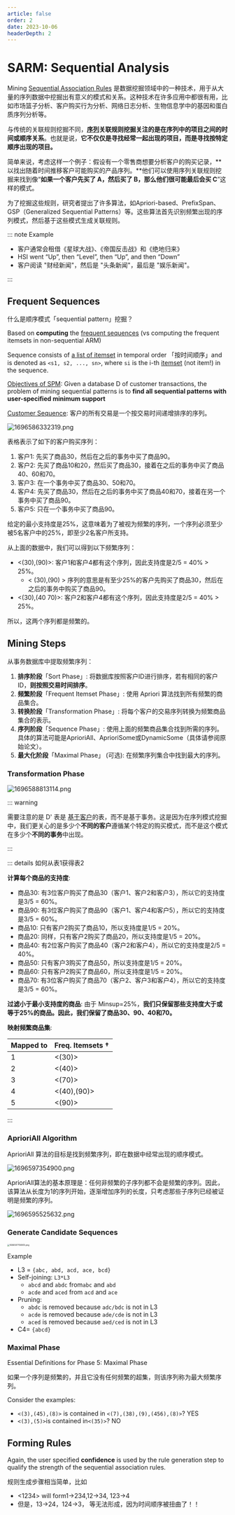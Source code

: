 ```yaml
---
article: false
order: 2
date: 2023-10-06
headerDepth: 2
---
```


# SARM: Sequential Analysis

Mining <u>Sequential Association Rules</u> 是数据挖掘领域中的一种技术，用于从大量的序列数据中挖掘出有意义的模式和关系。这种技术在许多应用中都很有用，比如市场篮子分析、客户购买行为分析、网络日志分析、生物信息学中的基因和蛋白质序列分析等。

与传统的关联规则挖掘不同，**<u>序列</u>关联规则挖掘关注的是在序列中的项目之间的时间或顺序关系**。也就是说，**它不仅仅是寻找经常一起出现的项目，而是寻找按特定顺序出现的项目。**

简单来说，考虑这样一个例子：假设有一个零售商想要分析客户的购买记录，**以找出随着时间推移客户可能购买的产品序列。**他们可以使用序列关联规则挖掘来找到像“**如果一个客户先买了 A，然后买了 B，那么他们很可能最后会买 C**”这样的模式。

为了挖掘这些规则，研究者提出了许多算法，如Apriori-based、PrefixSpan、GSP（Generalized Sequential Patterns）等。这些算法首先识别频繁出现的序列模式，然后基于这些模式生成关联规则。

::: note Example

- 客户通常会租借《星球大战》、《帝国反击战》和《绝地归来》
- HSI went “Up”, then “Level”, then “Up”, and then “Down”
- 客户阅读 "财经新闻"，然后是 "头条新闻"，最后是 "娱乐新闻"。

:::

## Frequent Sequences

什么是顺序模式「sequential pattern」挖掘？

Based on **computing** the <u>frequent sequences</u> (vs computing the frequent itemsets in non-sequential ARM)

Sequence consists of <u>a list of itemset</u> in temporal order 「按时间顺序」and is denoted as `<s1, s2, ..., sn>`, where `si` is the i-th <u>itemset</u> (not item!) in the sequence.

<u>Objectives of SPM</u>: Given a database D of customer transactions, the problem of mining sequential patterns is to **find all sequential patterns with user-specified minimum support**

<u>Customer Sequence</u>: 客户的所有交易是一个按交易时间递增排序的序列。

![1696586332319.png](https://pic.hanjiaming.com.cn/2023/10/06/aaba98420b4b6.png)

表格表示了如下的客户购买序列：

1. 客户1: 先买了商品30，然后在之后的事务中买了商品90。
2. 客户2: 先买了商品10和20，然后买了商品30，接着在之后的事务中买了商品40、60和70。
3. 客户3: 在一个事务中买了商品30、50和70。
4. 客户4: 先买了商品30，然后在之后的事务中买了商品40和70，接着在另一个事务中买了商品90。
5. 客户5: 只在一个事务中买了商品90。

给定的最小支持度是25%，这意味着为了被视为频繁的序列，一个序列必须至少被5名客户中的25%，即至少2名客户所支持。

从上面的数据中，我们可以得到以下频繁序列：

- <(30),(90)>: 客户1和客户4都有这个序列，因此支持度是2/5 = 40% > 25%。
  - < (30),(90) > 序列的意思是有至少25%的客户先购买了商品30，然后在之后的事务中购买了商品90。
- <(30),(40 70)>: 客户2和客户4都有这个序列，因此支持度是2/5 = 40% > 25%。

所以，这两个序列都是频繁的。

## Mining Steps

从事务数据库中提取频繁序列：

1. **排序阶段**「Sort Phase」: 将数据库按照客户ID进行排序，若有相同的客户ID，**则按照交易时间排序**。
2. **频繁阶段**「Frequent Itemset Phase」: 使用 Apriori 算法找到所有频繁的商品集合。
3. **转换阶段**「Transformation Phase」: 将每个客户的交易序列转换为频繁商品集合的表示。
4. **序列阶段**「Sequence Phase」: 使用上面的频繁商品集合找到所需的序列。具体的算法可能是AprioriAll、AprioriSome或DynamicSome（具体请参阅原始论文）。
5. **最大化阶段**「Maximal Phase」 (可选): 在频繁序列集合中找到最大的序列。

### Transformation Phase

![1696588813114.png](https://pic.hanjiaming.com.cn/2023/10/06/9870c56e9e836.png)

::: warning

需要注意的是 D' 表是 <u>基于客户</u>的表，而不是基于事务。这是因为在序列模式挖掘中，我们更关心的是多少个**不同的客户**遵循某个特定的购买模式，而不是这个模式在多少个**不同的事务**中出现。

:::

::: details 如何从表1获得表2

**计算每个商品的支持度**:

- 商品30: 有3位客户购买了商品30（客户1、客户2和客户3），所以它的支持度是3/5 = 60%。
- 商品90: 有3位客户购买了商品90（客户1、客户4和客户5），所以它的支持度是3/5 = 60%。
- 商品10: 只有客户2购买了商品10，所以支持度是1/5 = 20%。
- 商品20: 同样，只有客户2购买了商品20，所以支持度是1/5 = 20%。
- 商品40: 有2位客户购买了商品40（客户2和客户4），所以它的支持度是2/5 = 40%。
- 商品50: 只有客户3购买了商品50，所以支持度是1/5 = 20%。
- 商品60: 只有客户2购买了商品60，所以支持度是1/5 = 20%。
- 商品70: 有3位客户购买了商品70（客户2、客户3和客户4），所以它的支持度是3/5 = 60%。

**过滤小于最小支持度的商品**: 由于 Minsup=25%，**我们只保留那些支持度大于或等于25%的商品。因此，我们保留了商品30、90、40和70。**

**映射频繁商品集**:

| **Mapped to** | **Freq. Itemsets** **†** |
| ------------- | ------------------------ |
| 1             | <(30)>                   |
| 2             | <(40)>                   |
| 3             | <(70)>                   |
| 4             | <(40),(90)>              |
| 5             | <(90)>                   |

::: 

### AprioriAll Algorithm

AprioriAll 算法的目标是找到频繁序列，即在数据中经常出现的顺序模式。

![1696597354900.png](https://pic.hanjiaming.com.cn/2023/10/06/81ca6a92a9d87.png)

AprioriAll算法的基本原理是：任何非频繁的子序列都不会是频繁的序列。因此，该算法从长度为1的序列开始，逐渐增加序列的长度，只考虑那些子序列已经被证明是频繁的序列。

![1696595525632.png](https://pic.hanjiaming.com.cn/2023/10/06/e2f0acda82557.png)

### Generate Candidate Sequences

<img src="https://pic.hanjiaming.com.cn/2023/10/06/3170487357d37.png" alt="1696597758905.png" style="zoom: 33%;" />

Example

- L3 = `{abc, abd, acd, ace, bcd}`
- Self-joining: `L3*L3`
  - `abcd` and `abdc` from`abc` and `abd`
  - `acde` and `aced` from `acd` and `ace`
- Pruning:
  - `abdc` is removed because `adc/bdc` is not in L3
  - `acde` is removed because `ade/cde` is not in L3
  - `aced` is removed because `aed/ced` is not in L3
- C4= `{abcd}`

### Maximal Phase

Essential Definitions for Phase 5: Maximal Phase

如果一个序列是频繁的，并且它没有任何频繁的超集，则该序列称为最大频繁序列。

Consider the examples:

- `<(3),(45),(8)>` is contained in `<(7),(38),(9),(456),(8)>`? YES
- `<(3),(5)>`is contained in`<(35)>`? NO

## Forming Rules

Again, the user specified **confidence** is used by the rule generation step to qualify the strength of the sequential association rules.

规则生成步骤相当简单，比如

- <1234> will form1→234,12→34, 123→4
- 但是，13→24，124→3， 等无法形成，因为时间顺序被扭曲了！！

